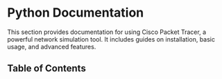 # Python Documentation

This section provides documentation for using Cisco Packet Tracer, a powerful network simulation tool. It includes guides on installation, basic usage, and advanced features.

## Table of Contents

```{tableofcontents}
```
